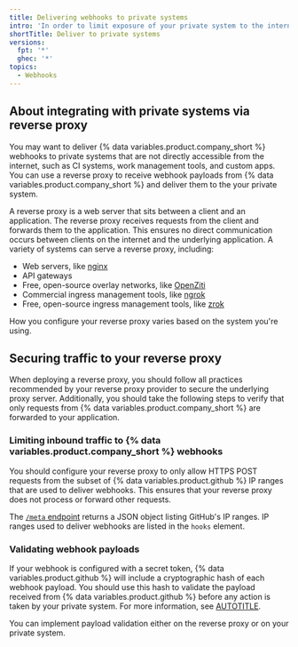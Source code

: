 ```yaml
---
title: Delivering webhooks to private systems
intro: 'In order to limit exposure of your private system to the internet, you can use a reverse proxy to forward webhooks from {% data variables.product.company_short %} to your private system.'
shortTitle: Deliver to private systems
versions:
  fpt: '*'
  ghec: '*'
topics:
  - Webhooks
---
```

## About integrating with private systems via reverse proxy

You may want to deliver {% data variables.product.company_short %} webhooks to private systems that are not directly accessible from the internet, such as CI systems, work management tools, and custom apps. You can use a reverse proxy to receive webhook payloads from {% data variables.product.company_short %} and deliver them to the your private system.

A reverse proxy is a web server that sits between a client and an application. The reverse proxy receives requests from the client and forwards them to the application. This ensures no direct communication occurs between clients on the internet and the underlying application. A variety of systems can serve a reverse proxy, including:

* Web servers, like [nginx](https://docs.nginx.com/nginx/admin-guide/web-server/reverse-proxy/)
* API gateways
* Free, open-source overlay networks, like [OpenZiti](https://openziti.io)
* Commercial ingress management tools, like [ngrok](https://ngrok.com/partners/github)
* Free, open-source ingress management tools, like [zrok](https://zrok.io)

How you configure your reverse proxy varies based on the system you're using.

## Securing traffic to your reverse proxy

When deploying a reverse proxy, you should follow all practices recommended by your reverse proxy provider to secure the underlying proxy server. Additionally, you should take the following steps to verify that only requests from {% data variables.product.company_short %} are forwarded to your application.

### Limiting inbound traffic to {% data variables.product.company_short %} webhooks

You should configure your reverse proxy to only allow HTTPS POST requests from the subset of {% data variables.product.github %} IP ranges that are used to deliver webhooks. This ensures that your reverse proxy does not process or forward other requests.

The [`/meta` endpoint](/rest/meta/meta#get-github-meta-information) returns a JSON object listing GitHub's IP ranges. IP ranges used to deliver webhooks are listed in the `hooks` element.

### Validating webhook payloads

If your webhook is configured with a secret token, {% data variables.product.github %} will include a cryptographic hash of each webhook payload. You should use this hash to validate the payload received from {% data variables.product.github %} before any action is taken by your private system. For more information, see [AUTOTITLE](/webhooks-and-events/webhooks/securing-your-webhooks).

You can implement payload validation either on the reverse proxy or on your private system.
